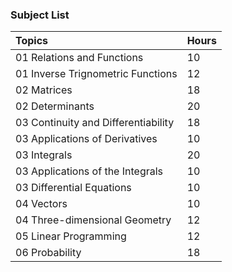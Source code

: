 ### Subject List

| Topics | Hours |
| :--- | :--- |
| 01 Relations and Functions | 10 |
| 01 Inverse Trignometric Functions | 12 |
| 02 Matrices | 18 |
| 02 Determinants | 20 |
| 03 Continuity and Differentiability | 18 |
| 03 Applications of Derivatives | 10 |
| 03 Integrals | 20 |
| 03 Applications of the Integrals | 10 |
| 03 Differential Equations | 10 |
| 04 Vectors | 10 |
| 04 Three-dimensional Geometry | 12 |
| 05 Linear Programming | 12 |
| 06 Probability | 18 |





